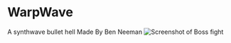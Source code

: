 # WarpWave
A synthwave bullet hell
Made By Ben Neeman
![Screenshot of Boss fight](https://ibb.co/nwZ49Sw)
